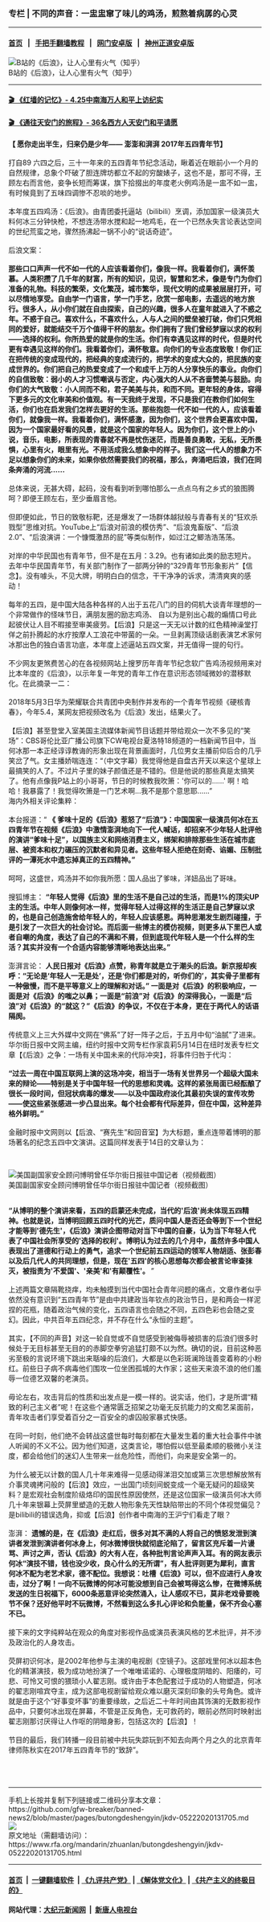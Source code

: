 ### 专栏 | 不同的声音：一盅盅窜了味儿的鸡汤，煎熬着病孱的心灵
------------------------

#### [首页](https://github.com/gfw-breaker/banned-news2/blob/master/README.md) &nbsp;&nbsp;|&nbsp;&nbsp; [手把手翻墙教程](https://github.com/gfw-breaker/guides/wiki) &nbsp;&nbsp;|&nbsp;&nbsp; [网门安卓版](https://github.com/oGate2/oGate) &nbsp;&nbsp;|&nbsp;&nbsp; [神州正道安卓版](https://github.com/SzzdOgate/update) 



<div id="headerimg">
 <img alt="B站的《后浪》，让人心里有火气（知乎）" src="https://www.rfa.org/mandarin/yataibaodao/huanjing/cc-05082020113806.html/cc0508.jpg/@@images/8cc5f18d-ec2b-4259-9fb0-1023af59d7cb.jpeg" title="B站的《后浪》，让人心里有火气（知乎）"/>
 <div id="headerimgcontents">
  <div id="headerimgcaption">
   <span>
    B站的《后浪》，让人心里有火气（知乎）
   </span>
   <!-- zoomattribute -->
  </div>
  <!-- headerimgcaption -->
 </div>
 <!-- headerimagecontents -->
</div>

<hr/>


#### [ 🎬  《红墙的记忆》- 4.25中南海万人和平上访纪实](http://158.247.198.80:10000/videos/legend/425.html)

 #### [ 🎬  《通往天安门的旅程》- 36名西方人天安门和平请愿 ](http://158.247.198.80:10000/videos/legend/JTT.html)

<div id="storytext">
 <div>
  <div class="slot_header">
  </div>
 </div>
 <p>
  <b>
   【 愿你走出半生，归来仍是少年—— 澎澎和湃湃 2017年五四青年节】
  </b>
  <br/>
  <br/>
  打自89 六四之后，三十一年来的五四青年节纪念活动，瞅着近在眼前小一个月的自然规律，总象个吓破了胆连牌坊都立不起的穷酸婊子，这也不是，那可不得，王顾左右而言他，妾争长短而筹谋，旗下拾掇出的年度老火例鸡汤是一盅不如一盅，有时候竟到了五味四调惨不忍啖的地步。
  <br/>
  <br/>
  本年度五四鸡汤：《后浪》。由青团委托逼站（bilibili）烹调，添加国家一级演员大料何冰三分钟快枪，不想连汤带水搅和起一地鸡毛，在一个已然永失言论表达空间的世纪荒蛮之地，骤然扬沸起一锅不小的“说话奇迹”。
  <br/>
  <br/>
  后浪文案：
  <br/>
  <br/>
  <b>
   那些口口声声一代不如一代的人应该看着你们，像我一样。我看着你们，满怀羡慕。人类积攒了几千年的财富，所有的知识，见识，智慧和艺术，像是专门为你们准备的礼物。科技的繁荣，文化繁茂，城市繁华，现代文明的成果被层层打开，可以尽情地享受。自由学一门语言，学一门手艺，欣赏一部电影，去遥远的地方旅行。很多人，从小你们就在自由探索，自己的兴趣，很多人在童年就进入了不惑之年。不惑于自己。喜欢什么，不喜欢什么，人与人之间的壁垒被打破，你们只凭相同的爱好，就能结交千万个值得干杯的朋友。你们拥有了我们曾经梦寐以求的权利——选择的权利。你所热爱的就是你的生活。你们有幸遇见这样的时代，但是时代更有幸遇见这样的你们。我看着你们，满怀敬意。向你们的专业态度致敬！你们正在把传统的变成现代的，把经典的变成流行的，把学术的变成大众的，把民族的变成世界的。你们把自己的热爱变成了一个和成千上万的人分享快乐的事业。向你们的自信致敬：弱小的人才习惯嘲讽与否定，内心强大的人从不吝啬赞美与鼓励。向你们的大气致敬：小人同而不和，君子美美与共，和而不同。更年轻的身体，容得下更多元的文化审美和价值观。有一天我终于发现，不只是我们在教你们如何生活，你们也在启发我们怎样去更好的生活。那些抱怨一代不如一代的人，应该看着你们，就像我一样。我看着你们，满怀感激，因为你们，这个世界会更喜欢中国，因为一个国家最好看的风景，就是这个国家的年轻人。因为你们，这个世上的小说，音乐，电影，所表现的青春就不再是忧伤迷茫，而是善良勇敢，无私，无所畏惧，心里有火，眼里有光。不用活成我么想象中的样子。我们这一代人的想象力不足以想象你们的未来，如果你依然需要我们的祝福，那么，奔涌吧后浪，我们在同条奔涌的河流......
  </b>
  <br/>
  <br/>
  总体来说，无甚大碍，起码，没有看到听到哪怕那么一点点乌有之乡式的狼图腾呵？即便王顾左右，至少垂眉言他。
  <br/>
  <br/>
  但即便如此，节日的致敬标靶，还是爆发了一场群体越狱般与青春有关的“狂欢杀戮型”思维对抗。YouTube上“后浪对前浪的模仿秀”、“后浪鬼畜版”、“后浪2.0”、“后浪演讲：一个慷慨激昂的屁”等类似制作，如过江之鲫浩浩荡荡。
  <br/>
  <br/>
  对岸的中华民国也有青年节，但不是在五月：3.29。也有诸如此类的励志短片。去年中华民国青年节，有关部门制作了一部两分钟的“329青年节形象影片”【信念】。没有噱头，不见大牌，明明白白的信念，干干净净的诉求，清清爽爽的感动！
  <br/>
  <br/>
  每年的五四，是中国大陆各种各样的人出于五花八门的目的伺机大谈青年理想的一个非常做作的怪味节日，满朋友圈的励志鸡汤、 自以为是别出心裁的煽情口号此起彼伏让人目不暇接至审美疲劳。【后浪】只是这一天无以计数的红色精神澡堂打佯之前扑腾起的水疗按摩人工浪花中带菌的一朵。一旦剥离顶级话剧表演艺术家何冰那出色的独白语言功底，本年度上述逼站五四文案，并无值得一提的句行。
  <br/>
  <br/>
  不少网友更煞费苦心的在各视频网站上搜罗历年青年节纪念软广告鸡汤视频用来对比本年度的《后浪》，以示年复一年党的青年工作在意识形态领域微妙的潜移默化。在此摘录一二：
  <br/>
  <br/>
  2018年5月3日华为荣耀联合共青团中央制作并发布的一个青年节视频《硬核青春》，今年5.4，某网友把视频改名为《后浪》发出，结果火了。
  <br/>
  <br/>
  【后浪】甚至登堂入室美国主流媒体新闻节目话题并带给观众一次不多见的“笑场”：CBS哥伦比亚广播公司旗下CW电视台夏洛特18频道的一档新闻节目中，当何冰那一本正经谆谆教诲的形象出现在背景画面时，几位男女主播前仰后合的几乎笑岔了气。女主播娇喘连连：“（中文字幕）我觉得他是自盘古开天以来这个星球上最搞笑的人了。不过片子里的妹子颜值还是不错的。但是他说的那些真是太搞笑了。他有点像我P站上的小哥哥，节日的时候教我吹箫：'你可以的......' 啊！哈哈！我暴露了！我觉得吹箫是一门艺术啊...我不是那个意思耶......”
  <br/>
  海内外相关评论集粹：
  <br/>
  <br/>
  本台报道：“
  <b>
   《 爹味十足的《后浪》惹怒了“后浪”》：中国国家一级演员何冰在五四青年节在视频《后浪》中激情澎湃地向下一代人喊话，却招来不少年轻人批评他的演讲“爹味十足”，以国族主义和网络消费主义，绑架和排除那些生活在城市底层、被资本和权力碾压的沉默者和异见者。这些年轻人拒绝在刻奇、谄媚、压制批评的一潭死水中遗忘掉真正的五四精神。”
  </b>
  <br/>
  <br/>
  呵呵，这盛世，鸡汤并不如你我所愿：国人品出了爹味，洋妞品出了哥味。
  <br/>
  <br/>
  搜狐博主：
  <b>
   “年轻人觉得《后浪》里的生活不是自己过的生活，而是1%的顶尖UP主的生活。中年人则像何冰一样，觉得年轻人过得这样的生活正是自己梦寐以求的，也是自己创造施舍给年轻人的，年轻人应该感恩。两种思潮发生剧烈碰撞，于是引发了一次巨大的社会讨论。而后面一些博主的模仿视频，则更多从下里巴人或者自嘲的角度，表达了自己的不满和不屑，但到底现代年轻人是一个什么样的生活？其实并没有一个合适内容能够清晰地表达出来。”
  </b>
  <br/>
  <br/>
  澎湃言论：
  <b>
   人民日报对《后浪》点赞，称青年就是立于潮头的后浪。新京报却疾呼：“无论是‘年轻人一无是处’，还是‘你们都是对的，听你们的’，其实骨子里都有一种傲慢，而不是平等意义上的理解和对话。” 一面是对《后浪》的积极响应，一面是对《后浪》的嗤之以鼻；一面是“前浪”对《后浪》的深得我心，一面是“后浪”对《后浪》的“就这？”《后浪》的争议，不仅在于本身，更在于两代人的话语隔阂。
  </b>
  <br/>
  <br/>
  传统意义上三大外媒中文网在“佛系”了好一阵子之后，于五月中旬“油腻”了进来。华尔街日报中文网主编，纽约时报中文网专栏作家袁莉5月14日在纽时发表专栏文章【《后浪》之争：一场有关中国未来的代际冲突】，将事件归咎于代沟：
  <br/>
  <b>
   <br/>
   “过去一周在中国互联网上演的这场冲突，相当于一场有关世界另一个超级大国未来的辩论——特别是关于中国年轻一代的思想和灵魂。这样的紧张局面已经酝酿了很长一段时间，但冠状病毒的爆发——以及中国政府淡化其最初失误的宣传攻势——使这些紧张感进一步凸显出来。每个社会都有代际差异，但在中国，这种差异格外鲜明。”
   <br/>
  </b>
  <br/>
  金融时报中文网则以【后浪、“赛先生”和回音室】为大标题，重点连带着博明的那场著名的纪念五四中文演讲。这篇同样发表于14日的文章认为：
 </p>
 <p>
  <br/>
  <div class="image-inline captioned" style="width:622px;">
   <div style="width:622px;">
    <img alt="美国副国家安全顾问博明曾任华尔街日报驻中国记者（视频截图）" src="https://www.rfa.org/mandarin/yataibaodao/meiti/cc-05132020130355.html/cc0513b.jpg" title="美国副国家安全顾问博明曾任华尔街日报驻中国记者（视频截图）"/>
   </div>
   <div class="image-caption">
    <span style="width:622px;">
     美国副国家安全顾问博明曾任华尔街日报驻中国记者（视频截图）
    </span>
    <span class="copyright">
    </span>
   </div>
  </div>
  <br/>
  <b>
  </b>
 </p>
 <p>
  <b>
   “从博明的整个演讲来看，五四的启蒙还未完成，当代的'后浪'尚未体现五四精神。也就是说，当博明回顾五四时代的光芒，质问中国人是否还会等到下一个世纪才能等到'德先生'，《后浪》演讲企图带动对当下中国的自豪，认为当下年轻人代表了中国社会所享受的'选择的权利'。博明认为过去的几个月中，虽然许多中国人表现出了道德和行动上的勇气，追求一个世纪前五四运动的领军人物胡适、张彭春以及后几代人的共同理想，但是，现在'五四'的核心思想每次都会被言论审查抹灭，被指责为'不爱国'、'亲美'和'有颠覆性'。
  </b>
  ”
  <br/>
  <br/>
  上述两篇文章隔靴挠痒，均未触摸到当代中国社会青年问题的痛点，文章作者似乎依然没有意识到“五四青年节”是由中共建政当年钦点的政治节日，是和两会一样泥捏的花瓶，随着政治气候的变化，五四语言也会随之不同，五四色彩也会随之变幻。因此，中共百年五四纪念，并不存在什么“永恒的主题”。
  <br/>
  <br/>
  其实，【不同的声音】对这一轮自觉或不自觉感受到被侮辱被损害的后浪们很多时候处于无目标甚至无目的的赤脚空拳穷追猛打颇不以为然。确切的说，目前这种恶劣至极的言说环境下跳出来聒噪的后浪们，大都是以色彩斑澜玲珑善变着称的小粉红。前些日子病不病毒他们围攻一位坐困孤城的大作家；这些天来浪不浪的他们羞辱一位德艺双馨的老演员。
  <br/>
  <br/>
  毋论左右，攻击背后的性质和出发点是一模一样的。说实话，他们，才是所谓“精致的利己主义者”呢！在这些个通常匮乏招架之功毫无反抗能力的文痴艺呆面前，青年攻击者们享受着百分之一百安全的虐囚般家暴式快感。
  <br/>
  <br/>
  在同一时刻，他们绝不会转战这盛世每时每刻都在大量发生着的重大社会事件中骇人听闻的不义不公。因为他们知道，这类言论，哪怕假以低至最柔顺的极微小关注度，都会给他们的迷幻人生带来一丝危险性，而他们，向来是安全第一的。
  <br/>
  <br/>
  为什么被无以计数的国人几十年来难得一见感动得涕泪交加或第三次思想解放煞有介事灵魂拷问般的【后浪】效应，一出国门顷刻间蜕变成一个毫无疑问的超级笑料？是宏观社会制度阶级烙印的国民性原因使然，还是这位国家一级演员何冰大师几十年来银幕上荧屏里塑造的无数人物形象先天性缺陷带出的不同个体视觉偏见？是bilibili的错误选角，抑或【后浪】创作者中南海的王沪宁们看走了眼？
  <br/>
  <br/>
  澎湃：
  <b>
   遗憾的是，在《后浪》走红后，很多对其不满的人将自己的愤怒发泄到演讲者发泄到演讲者何冰身上，何冰微博很快就彻底沦陷了，留言区充斥着一片谩骂、声讨之声，否认《后浪》的大有人在，各种批判言论声声入耳。有的网友表示何冰“演技不错，钱也没少收，良心什么的无所谓”，有人批评则更为犀利，直言何冰不配为老艺术家，德不配位。我想说：吐槽《后浪》可以，但不应进行人身攻击，过分了啊！一向不玩微博的何冰可能没想到自己会被骂得这么惨，在微博系统发送的生日祝福下，6000条恶意评论突然涌入，让人感叹不已，莫非老戏骨要晚节不保？还好他平时不玩微博，不然看到这么多扎心评论和负能量，保不齐会心塞不已。
  </b>
  <br/>
  <br/>
  接下来的文字纯粹站在观众的角度对影视作品或演员表演风格的艺术批评，并不涉及政治化的人身攻击。
  <br/>
  <br/>
  荧屏初识何冰，是2002年他参与主演的电视剧《空镜子》。这部戏里何冰以超本色化的精湛演技，极为成功地扮演了一个唯唯诺诺的、心理极度阴暗的、阳痿的，可悲、可怜又可恨的猥琐小人翟志刚。或许由于本色配套过于成功的人物塑造，何冰的翟志刚喧宾夺主，成为这部电视剧留给观众难以磨灭深刻印象的头号角色。或许就是由于这个“好事变坏事”的重要缘故，之后近二十年时间由其饰演的无数影视作品中，只要何冰出现在屏幕，不管是正反角色，无可救药的，眼前必然同时映射出翟志刚那讨厌得让人作呕的阴暗身影，包括这次的【后浪】！
  <br/>
  <br/>
  节目的最后，我们转播一段目前被中共玩失踪玩到不知去向两个月之久的北京青年律师陈秋实在2017年五四青年节的“致辞”。
  <br/>
  <br/>
  <br/>
  <br/>
 </p>
</div>

<hr/>
手机上长按并复制下列链接或二维码分享本文章：<br/>
https://github.com/gfw-breaker/banned-news2/blob/master/pages/butongdeshengyin/jkdv-05222020131705.md <br/>
<a href='https://github.com/gfw-breaker/banned-news2/blob/master/pages/butongdeshengyin/jkdv-05222020131705.md'><img src='https://github.com/gfw-breaker/banned-news2/blob/master/pages/butongdeshengyin/jkdv-05222020131705.md.png'/></a> <br/>
原文地址（需翻墙访问）：https://www.rfa.org/mandarin/zhuanlan/butongdeshengyin/jkdv-05222020131705.html


------------------------
#### [首页](https://github.com/gfw-breaker/banned-news2/blob/master/README.md) &nbsp;|&nbsp; [一键翻墙软件](https://github.com/gfw-breaker/nogfw/blob/master/README.md) &nbsp;| [《九评共产党》](https://github.com/gfw-breaker/9ping.md/blob/master/README.md#九评之一评共产党是什么) | [《解体党文化》](https://github.com/gfw-breaker/jtdwh.md/blob/master/README.md) | [《共产主义的终极目的》](https://github.com/gfw-breaker/gczydzjmd.md/blob/master/README.md)

#### 网站代理：[大纪元新闻网](http://158.247.194.169:10080/gb/) &nbsp;|&nbsp; [新唐人电视台](http://158.247.194.169:8808/gb/)


<img src='http://gfw-breaker.win/banned-news2/pages/butongdeshengyin/jkdv-05222020131705.md' width='0px' height='0px'/>